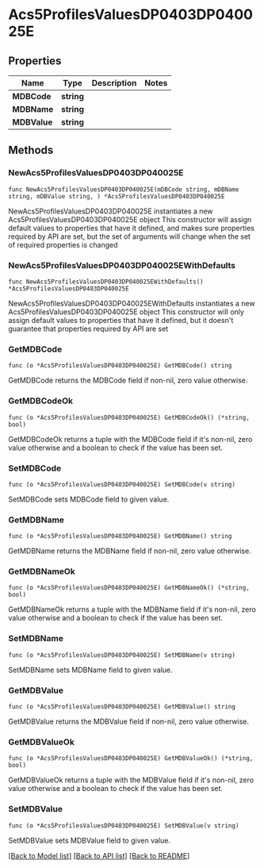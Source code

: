 # Acs5ProfilesValuesDP0403DP040025E

## Properties

Name | Type | Description | Notes
------------ | ------------- | ------------- | -------------
**MDBCode** | **string** |  | 
**MDBName** | **string** |  | 
**MDBValue** | **string** |  | 

## Methods

### NewAcs5ProfilesValuesDP0403DP040025E

`func NewAcs5ProfilesValuesDP0403DP040025E(mDBCode string, mDBName string, mDBValue string, ) *Acs5ProfilesValuesDP0403DP040025E`

NewAcs5ProfilesValuesDP0403DP040025E instantiates a new Acs5ProfilesValuesDP0403DP040025E object
This constructor will assign default values to properties that have it defined,
and makes sure properties required by API are set, but the set of arguments
will change when the set of required properties is changed

### NewAcs5ProfilesValuesDP0403DP040025EWithDefaults

`func NewAcs5ProfilesValuesDP0403DP040025EWithDefaults() *Acs5ProfilesValuesDP0403DP040025E`

NewAcs5ProfilesValuesDP0403DP040025EWithDefaults instantiates a new Acs5ProfilesValuesDP0403DP040025E object
This constructor will only assign default values to properties that have it defined,
but it doesn't guarantee that properties required by API are set

### GetMDBCode

`func (o *Acs5ProfilesValuesDP0403DP040025E) GetMDBCode() string`

GetMDBCode returns the MDBCode field if non-nil, zero value otherwise.

### GetMDBCodeOk

`func (o *Acs5ProfilesValuesDP0403DP040025E) GetMDBCodeOk() (*string, bool)`

GetMDBCodeOk returns a tuple with the MDBCode field if it's non-nil, zero value otherwise
and a boolean to check if the value has been set.

### SetMDBCode

`func (o *Acs5ProfilesValuesDP0403DP040025E) SetMDBCode(v string)`

SetMDBCode sets MDBCode field to given value.


### GetMDBName

`func (o *Acs5ProfilesValuesDP0403DP040025E) GetMDBName() string`

GetMDBName returns the MDBName field if non-nil, zero value otherwise.

### GetMDBNameOk

`func (o *Acs5ProfilesValuesDP0403DP040025E) GetMDBNameOk() (*string, bool)`

GetMDBNameOk returns a tuple with the MDBName field if it's non-nil, zero value otherwise
and a boolean to check if the value has been set.

### SetMDBName

`func (o *Acs5ProfilesValuesDP0403DP040025E) SetMDBName(v string)`

SetMDBName sets MDBName field to given value.


### GetMDBValue

`func (o *Acs5ProfilesValuesDP0403DP040025E) GetMDBValue() string`

GetMDBValue returns the MDBValue field if non-nil, zero value otherwise.

### GetMDBValueOk

`func (o *Acs5ProfilesValuesDP0403DP040025E) GetMDBValueOk() (*string, bool)`

GetMDBValueOk returns a tuple with the MDBValue field if it's non-nil, zero value otherwise
and a boolean to check if the value has been set.

### SetMDBValue

`func (o *Acs5ProfilesValuesDP0403DP040025E) SetMDBValue(v string)`

SetMDBValue sets MDBValue field to given value.



[[Back to Model list]](../README.md#documentation-for-models) [[Back to API list]](../README.md#documentation-for-api-endpoints) [[Back to README]](../README.md)


